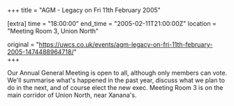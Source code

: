 +++
title = "AGM - Legacy on Fri 11th February 2005"

[extra]
time = "18:00:00"
end_time = "2005-02-11T21:00:00Z"
location = "Meeting Room 3, Union North"

original = "https://uwcs.co.uk/events/agm-legacy-on-fri-11th-february-2005-1474488964718/"    
+++

Our Annual General Meeting is open to all, although only members can vote. We'll summarise what's happened in the past year, discuss what we plan to do in the next, and of course elect the new exec. Meeting Room 3 is on the main corridor of Union North, near Xanana's.

